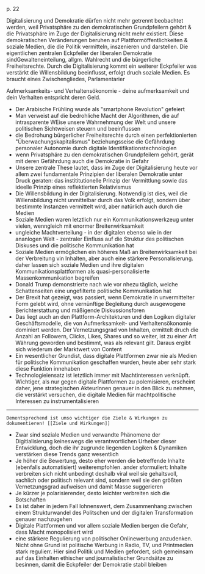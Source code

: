 

p. 22

Digitalisierung und Demokratie dürfen nicht mehr getrennt beobachtet werden, weil Privatsphäre zu den demokratischen Grundpfeilern gehört & die Privatsphäre im Zuge der Digitalisierung nicht mehr existiert. Diese demokratischen Veränderungen beruhen auf Plattformöffentlichkeiten & soziale Medien, die die Politik vermitteln, inszenieren und darstellen. Die eigentlichen zentralen Eckpfeiler der liberalen Demokratie sindGewalteneinteilung, allgm. Wahlrecht und die bürgerliche Freiheitsrechte. Durch die Digitalisierung kommt ein weiterer Eckpfeiler was verstärkt die Willensbildung beeinflusst, erfolgt druch soziale Medien. Es braucht eines Zwischengliedes, Parlamentarier

Aufmerksamkeits- und Verhaltensökonomie - deine aufmerksamkeit und dein Verhalten entspricht deren Geld. 


*  Der Arabische Frühling wurde als "smartphone Revolution" gefeiert
* Man verweist auf die bedrohliche Macht der Algorithmen, die auf intrasparente WEise unsere Wahrnehmung der Welt und unsere politischen Sichtweisen steuern und beeinflussen
* die Bedrohung  bürgerlicher Freiheitsrechte durch einen perfektionierten "Überwachungskapitalismus" beziehungsseise die Gefährdung personaler Autonomie durch digitale Identifikationstechnologien
* wenn Privatsphäre zu den demokratischen Grundpfeilern gehört, gerät mit deren Gefährdung auch die Demokratie in Gefahr
* Unsere zentrale These lautet, dass im Zuge der Digitalisierung heute vor allem zwei fundamentale Prinzipien der liberalen Demokratie unter Druck geraten: das instititutionelle Prinzip der Vermittlung sowie das ideelle Prinzip eines reflektierten Relativismus
* Die Willensbildung in der Digitalisierung. Notwendig ist dies, weil die Willensbildung nicht unmittelbar durch das Volk erfolgt, sondern über bestimmte Instanzen vermittelt wird, aber natürlich auch durch die Medien
* Soziale Medien waren letztlich nur ein Kommunikationswerkzeug unter vielen, wenngleich mit enormer Breitenwirksamkeit
* ungleiche Machtverteilung - in der digitalen ebenso wie in der ananlogen Welt - zentraler Einfluss auf die Struktur des politischen Diskuses und die politische Kommunikation hat
* Soziale Medien ermöglichen ein höheres Maß an Breitenwirksamkeit bei der Verbreitung vin Inhalten, aber auch eine stärkere Personalisierung. daher lassen sich soziale Medien und ihre digitalen Kommunikationsplattformen als quasi-personalisierte Massenkommunikation begreifen
* Donald Trump demonstrierte nach wie vor nhezu täglich, welche Schattenseiten eine ungefilterte politische Kommunikation hat
* Der Brexit hat gezeigt, was passiert, wenn Demokratie in unvermittelter Form gelebt wird, ohne vernünftige Begleitung durch ausgewogene Berichterstattung und mäßigende Diskussionsforen
* Das liegt auch an den Plattform-Architekturen und den Logiken digitaler Geschäftsmodelle, die von Aufmerksamkeit- und Verhaltensökonomie dominiert werden. Der Vernetzungsgrad von Inhalten, ermittelt druch die Anzahl an Followern, Clicks, Likes, Shares und so weiter, ist zu einer Art Währung geworden und bestimmt, was als relevant gilt. Daraus ergibt sich wiederum der Marktwert von Content
* Ein wesentlicher Grundist, dass digitale Plattformen zwar nie als Medien für politische Kommunikation geschaffen wurden, heute aber sehr stark diese Funktion innehaben
* Technologieiensatz ist letztlich immer mit Machtinteressen verknüpft. Wichtiger, als nur gegen digitale Plattformen zu polemisieren, erscheint daher, jene strategischen AkteurInnen genauer in den Blick zu nehmen, die verstärkt versuchen, die digitale Medien für machtpolitische Interessen zu instrumentalisieren
---
	Dementsprechend ist umso wichtiger die Ziele & Wirkungen zu dokumentieren! [[Ziele und Wirkungen]]
	
* Zwar sind soziale Medien und verwandte Phänomene der Digitialisierung keineswegs die verantwortlichen Urheber dieser Entwicklung, doch die ihr zugrunde liegenden Logiken & Dynamiken verstärken diese Trends ganz wesentlich
* Je höher die Bewertung, desto eher werden die betreffende Inhalte (ebenfalls automatisiert) weiterempfohlen. ander sformuliert: Inhalte verbreiten sich nicht unbedingt deshalb viral weil sie gehaltsvoll, sachlich oder politisch relevant sind, sondern weil sie den größten Vernetzungsgrad aufweisen und damit Masse suggerieren
* Je kürzer je polarisierender, desto leichter verbreiten sich die Botschaften
* Es ist daher in jedem Fall lohnenswert, dem Zusammenhang zwischen einem Strukturwandel des Politschen und der digitalen Transformation genauer nachzugehen
* Digitale Plattformen und vor allem soziale Medien bergen die Gefahr, dass Macht monopolisiert wird
* eine stärkere Regulierung von politischer Onlinewerbung anzudenken. Nicht ohne Grund ist politische Werbung in Radio, TV, und Printmedien stark regulierr. Hier sind Politik und Medien gefordert, sich gemeinsam auf das Einhalten ethischer und journalistischer Grundsätze zu besinnen, damit die Eckpfeiler der Demokratie stabil bleiben